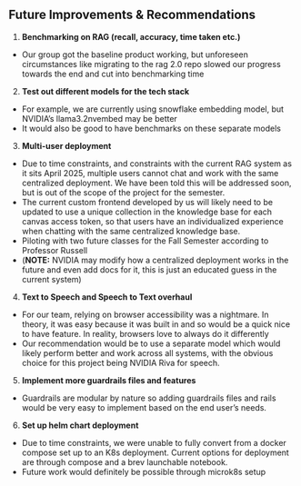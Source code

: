 ## Future Improvements & Recommendations

1. **Benchmarking on RAG (recall, accuracy, time taken etc.)**  
* Our group got the baseline product working, but unforeseen circumstances like migrating to the rag 2.0 repo slowed our progress towards the end and cut into benchmarking time  
2. **Test out different models for the tech stack**  
* For example, we are currently using snowflake embedding model, but NVIDIA’s llama3.2nvembed may be better  
* It would also be good to have benchmarks on these separate models  
3. **Multi-user deployment**  
* Due to time constraints, and constraints with the current RAG system as it sits April 2025, multiple users cannot chat and work with the same centralized deployment. We have been told this will be addressed soon, but is out of the scope of the project for the semester.  
* The current custom frontend developed by us will likely need to be updated to use a unique collection in the knowledge base for each canvas access token, so that users have an individualized experience when chatting with the same centralized knowledge base.   
* Piloting with two future classes for the Fall Semester according to Professor Russell  
* (**NOTE:** NVIDIA may modify how a centralized deployment works in the future and even add docs for it, this is just an educated guess in the current system)  
4. **Text to Speech and Speech to Text overhaul**  
* For our team, relying on browser accessibility was a nightmare. In theory, it was easy because it was built in and so would be a quick nice to have feature. In reality, browsers love to always do it differently  
* Our recommendation would be to use a separate model which would likely perform better and work across all systems, with the obvious choice for this project being NVIDIA Riva for speech.   
5. **Implement more guardrails files and features**   
* Guardrails are modular by nature so adding guardrails files and rails would be very easy to implement based on the end user’s needs.  
6. **Set up helm chart deployment**  
* Due to time constraints, we were unable to fully convert from a docker compose set up to an K8s deployment. Current options for deployment are through compose and a brev launchable notebook.  
* Future work would definitely be possible through microk8s setup
